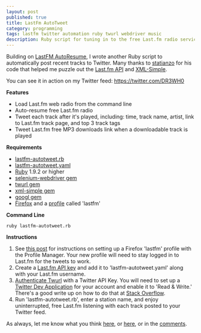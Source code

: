 ```yaml
---
layout: post
published: true
title: LastFm AutoTweet
category: programming
tags: lastfm twitter automation ruby twurl webdriver music
description: Ruby script for tuning in to the free Last.fm radio service and automatically tweeting recent tracks. Provides uninterrupted listening and tweets download links for free tracks.
---
```


Building on [LastFM AutoResume](http://dr3wh0.net/dr3wh0/2013/08/17/lastfm-autoresume-part-2), I wrote another Ruby script to automatically post recent tracks to Twitter. Many thanks to [statianzo](https://gist.github.com/statianzo/977704) for his code that helped me puzzle out the [Last.fm API](http://www.last.fm/api/intro) and [XML-Simple](http://xml-simple.rubyforge.org/).

You can see it in action on my Twitter feed: <https://twitter.com/DR3WH0>

**Features**

* Load Last.fm web radio from the command line
* Auto-resume free Last.fm radio
* Tweet each track after it's played, including: time, track name, artist, link to Last.fm track page, and top 3 track tags
* Tweet Last.fm free MP3 downloads link when a downloadable track is played

**Requirements**

* [lastfm-autotweet.rb](https://gist.github.com/DR3WH0/6268055#file-lastfm-autotweet-rb)
* [lastfm-autotweet.yaml](https://gist.github.com/DR3WH0/6268055#file-lastfm-autotweet-yaml)
* [Ruby](http://www.ruby-lang.org/en/) 1.9.2 or higher
* [selenium-webdriver gem](http://rubygems.org/gems/selenium-webdriver)
* [twurl gem](http://rubygems.org/gems/twurl)
* [xml-simple gem](http://rubygems.org/gems/xml-simple)
* [googl gem](http://rubygems.org/gems/googl)
* [Firefox](http://www.mozilla.org/en-US/firefox/new/) and a [profile](https://support.mozilla.org/en-US/kb/profiles-where-firefox-stores-user-data) called 'lastfm'

**Command Line**

	ruby lastfm-autotweet.rb

**Instructions**

1. See [this post](http://dr3wh0.github.io/dr3wh0/2013/08/17/lastfm-autoresume-part-2/) for instructions on setting up a Firefox 'lastfm' profile with the Profile Manager. Your new profile will need to stay logged in to Last.fm for the tweets to work.
2. Create a [Last.fm API key](http://www.last.fm/api/account/create) and add it to 'lastfm-autotweet.yaml' along with your Last.fm username.
3. [Authenticate Twurl](http://rubydoc.info/gems/twurl/0.8.3/file/README) with a Twitter API Key. You will need to set up a [Twitter Dev Application](https://dev.twitter.com/) for your account and enable it to 'Read & Write.' There's a good write up on how to do that at [Stack Overflow](http://stackoverflow.com/questions/12916539/simplest-php-example-for-retrieving-user-timeline-with-twitter-api-version-1-1/15314662#15314662).
4. Run 'lastfm-autotweet.rb', enter a station name, and enjoy uninterrupted, free Last.fm listening with each track posted to your Twitter feed.

As always, let me know what you think [here](https://gist.github.com/DR3WH0/6268055#file-lastfm-autotweet-yaml), or [here](http://www.last.fm/user/DR3WH0), or in the [comments](http://dr3wh0.github.io/guestbook.html).
